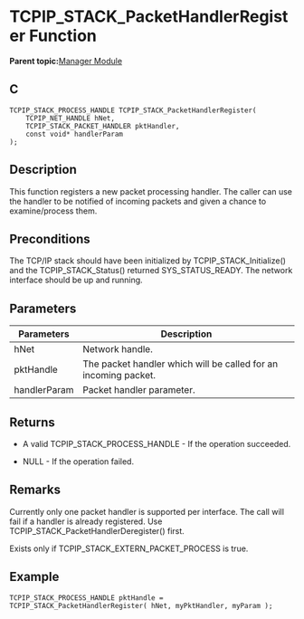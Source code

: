 # TCPIP\_STACK\_PacketHandlerRegister Function

**Parent topic:**[Manager Module](GUID-B37C4F4C-DC2D-48D9-9909-AACBA987B57A.md)

## C

```
TCPIP_STACK_PROCESS_HANDLE TCPIP_STACK_PacketHandlerRegister(
    TCPIP_NET_HANDLE hNet, 
    TCPIP_STACK_PACKET_HANDLER pktHandler, 
    const void* handlerParam
);
```

## Description

This function registers a new packet processing handler. The caller can use the handler to be notified of incoming packets and given a chance to examine/process them.

## Preconditions

The TCP/IP stack should have been initialized by TCPIP\_STACK\_Initialize\(\) and the TCPIP\_STACK\_Status\(\) returned SYS\_STATUS\_READY. The network interface should be up and running.

## Parameters

|Parameters|Description|
|----------|-----------|
|hNet|Network handle.|
|pktHandle|The packet handler which will be called for an incoming packet.|
|handlerParam|Packet handler parameter.|

## Returns

-   A valid TCPIP\_STACK\_PROCESS\_HANDLE - If the operation succeeded.

-   NULL - If the operation failed.


## Remarks

Currently only one packet handler is supported per interface. The call will fail if a handler is already registered. Use TCPIP\_STACK\_PacketHandlerDeregister\(\) first.

Exists only if TCPIP\_STACK\_EXTERN\_PACKET\_PROCESS is true.

## Example

```
TCPIP_STACK_PROCESS_HANDLE pktHandle = TCPIP_STACK_PacketHandlerRegister( hNet, myPktHandler, myParam );
```

